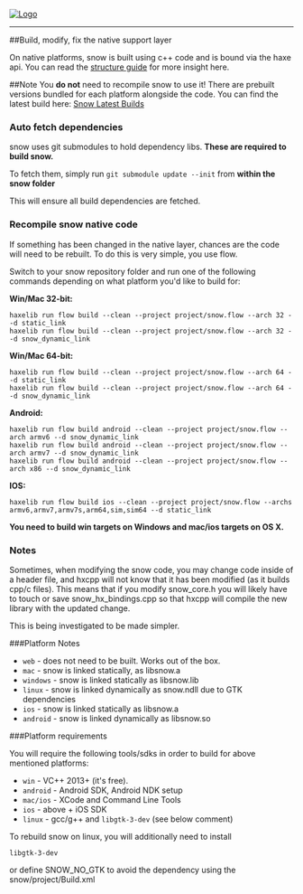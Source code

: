 [![Logo]({{{rel_path}}}images/logo.png)]({{{rel_path}}}index.html#guide)

---

##Build, modify, fix the native support layer

On native platforms, snow is built using c++ code and is bound via the haxe api. You can read the [structure guide]({{{rel_path}}}guide/structure.html) for more insight here.

##Note 
You **do not** need to recompile snow to use it! There are prebuilt versions bundled for each platform alongside the code. You can find the latest build here: [Snow Latest Builds](http://build.luxeengine.com/snow/)

### Auto fetch dependencies

snow uses git submodules to hold dependency libs. **These are required to build snow.**

To fetch them, simply run `git submodule update --init` from **within the snow folder**

This will ensure all build dependencies are fetched.

### Recompile snow native code

If something has been changed in the native layer, chances are the code will need to be rebuilt. To do this is very simple, you use flow.

Switch to your snow repository folder and run one of the following commands depending on what platform you'd like to build for:

**Win/Mac 32-bit:**
```
haxelib run flow build --clean --project project/snow.flow --arch 32 --d static_link
haxelib run flow build --clean --project project/snow.flow --arch 32 --d snow_dynamic_link
```

**Win/Mac 64-bit:**
```
haxelib run flow build --clean --project project/snow.flow --arch 64 --d static_link
haxelib run flow build --clean --project project/snow.flow --arch 64 --d snow_dynamic_link
```

**Android:**
```
haxelib run flow build android --clean --project project/snow.flow --arch armv6 --d snow_dynamic_link
haxelib run flow build android --clean --project project/snow.flow --arch armv7 --d snow_dynamic_link
haxelib run flow build android --clean --project project/snow.flow --arch x86 --d snow_dynamic_link
```

**IOS:**
```
haxelib run flow build ios --clean --project project/snow.flow --archs armv6,armv7,armv7s,arm64,sim,sim64 --d static_link
```

**You need to build win targets on Windows and mac/ios targets on OS X.**

### Notes

Sometimes, when modifying the snow code, you may change code inside of a header file, and hxcpp will not know that it has been modified (as it builds cpp/c files). This means that if you modify snow_core.h you will likely have to touch or save snow_hx_bindings.cpp so that hxcpp will compile the new library with the updated change.

This is being investigated to be made simpler.

###Platform Notes

- `web` - does not need to be built. Works out of the box.
- `mac` - snow is linked statically, as libsnow.a
- `windows` - snow is linked statically as libsnow.lib
- `linux` - snow is linked dynamically as snow.ndll due to GTK dependencies
- `ios` - snow is linked statically as libsnow.a
- `android` - snow is linked dynamically as libsnow.so

###Platform requirements

You will require the following tools/sdks in order to build for above mentioned platforms:

- `win` - VC++ 2013+ (it's free).
- `android` - Android SDK, Android NDK setup
- `mac/ios` - XCode and Command Line Tools
- `ios` - above + iOS SDK
- `linux` - gcc/g++ and `libgtk-3-dev` (see below comment)

To rebuild snow on linux, you will additionally need to install

`libgtk-3-dev`

or define SNOW_NO_GTK to avoid the dependency using the snow/project/Build.xml

